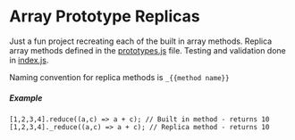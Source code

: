# Array Prototype Replicas

Just a fun project recreating each of the built in array methods. Replica array methods defined in the [prototypes.js](./prototypes.js) file. Testing and validation done in [index.js](./index.js).

Naming convention for replica methods is `_{{method name}}`

##### Example

```
[1,2,3,4].reduce((a,c) => a + c); // Built in method - returns 10
[1,2,3,4]._reduce((a,c) => a + c); // Replica method - returns 10
```
